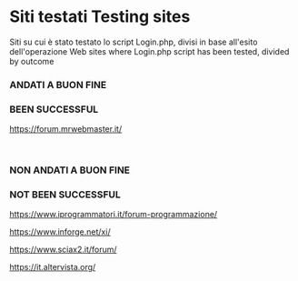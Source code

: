 <h1>Siti testati
Testing sites</h1>

Siti su cui è stato testato lo script Login.php, divisi in base all'esito dell'operazione
Web sites where Login.php script has been tested, divided by outcome

<h3>ANDATI A BUON FINE</h3>
<h3>BEEN SUCCESSFUL</h3>

https://forum.mrwebmaster.it/

<br>

<h3>NON ANDATI A BUON FINE</h3>
<h3>NOT BEEN SUCCESSFUL</h3>

https://www.iprogrammatori.it/forum-programmazione/

https://www.inforge.net/xi/

https://www.sciax2.it/forum/

https://it.altervista.org/
